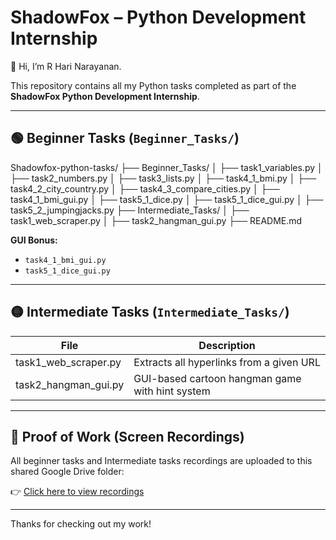 # ShadowFox – Python Development Internship

👋 Hi, I’m R Hari Narayanan.

This repository contains all my Python tasks completed as part of the **ShadowFox Python Development Internship**.

---

## 🟢 Beginner Tasks (`Beginner_Tasks/`)

Shadowfox-python-tasks/
├── Beginner_Tasks/
│   ├── task1_variables.py
│   ├── task2_numbers.py
│   ├── task3_lists.py
│   ├── task4_1_bmi.py
│   ├── task4_2_city_country.py
│   ├── task4_3_compare_cities.py
│   ├── task4_1_bmi_gui.py
│   ├── task5_1_dice.py
│   ├── task5_1_dice_gui.py
│   ├── task5_2_jumpingjacks.py
├── Intermediate_Tasks/
│   ├── task1_web_scraper.py
│   ├── task2_hangman_gui.py
├── README.md


**GUI Bonus:**
- `task4_1_bmi_gui.py`
- `task5_1_dice_gui.py`

---

## 🟡 Intermediate Tasks (`Intermediate_Tasks/`)

| File | Description |
|------|-------------|
| task1_web_scraper.py | Extracts all hyperlinks from a given URL |
| task2_hangman_gui.py | GUI-based cartoon hangman game with hint system |

---

## 🎥 Proof of Work (Screen Recordings)

All beginner tasks and Intermediate tasks recordings are uploaded to this shared Google Drive folder:

👉 [Click here to view recordings](https://drive.google.com/drive/folders/1qP9fxNHHs0QH7xEziN_pL_ENwVGyuhze?usp=sharing)

---

Thanks for checking out my work!
